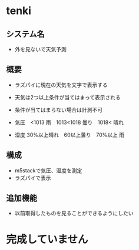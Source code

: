# tenki

## システム名
* 外を見ないで天気予測
## 概要
*  ラズパイに現在の天気を文字で表示する

* 天気は2つ以上条件が当てはまって表示される
* 条件が当てはまらない場合は計測不可

* 気圧　<1013 雨　1013<1018 曇り　1018< 晴れ

* 湿度  30%以上晴れ　60以上曇り　70%以上 雨



## 構成
* m5stackで気圧、湿度を測定
* ラズパイで表示
## 追加機能
* 以前取得したものを見ることができるようにしたい

# 完成していません
